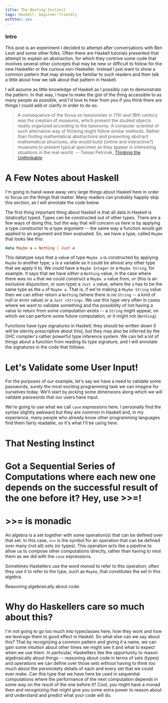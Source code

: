 ```yaml
---
title: The Nesting Instinct
tags: Haskell, beginner-friendly
withtoc: yes
---
```


### Intro

This post is an experiment I decided to attempt after conversations with Ben Lesh and some other folks. Often there are Haskell tutorials presented that attempt to explain an abstraction, for which they contrive some code that involves several other concepts that may be new or difficult to follow for the new Haskeller or the curious non-Haskeller. Instead I just want to show a common pattern that may already be familiar to such readers and then talk a little about how we talk about that pattern in Haskell.

I will assume as little knowledge of Haskell as I possibly can to demonstrate the pattern. In that way, I hope to make the gist of the thing accessible to as many people as possible, and I'd love to hear from you if you think there are things I could add or clarify in order to do so.

> A consequence of the focus on taxonomies in 17th and 18th century was the creation of museums, which present the studied objects neatly organized according to the taxonomy. A computer scientist of such alternative way of thinking might follow similar methods. Rather than finding mathematical abstractions and presenting abstract mathematical structures, she would build (online and interactive?) museums to present typical specimen as they appear in interesting situations in the real-world. -- Tomas Petricek, [Thinking the Unthinkable](http://tomasp.net/blog/2016/thinking-unthinkable/)


# A Few Notes about Haskell

I'm going to hand-wave away very large things about Haskell here in order to focus on the things that matter. Many readers can probably happily skip this section, as I will annotate the code below

The first thing important thing about Haskell is that all data in Haskell is (statically) typed. Types can be constructed out of other types. There are a few ways of doing this, but the way that will concern us here is by applying a type constructor to a type argument -- the same way a function would get applied to an argument and then evaluated. So, we have a type, called `Maybe` that looks like this:

```haskell
data Maybe a = Nothing | Just a
```

This datatype says that a value of type `Maybe a` is constructed by applying `Maybe` to another type; `a` is a variable so it could be almost any other type that we apply it to. We could have a `Maybe Integer` or a `Maybe String`, for example. It says that we have *either* a `Nothing` value, in the case where there was no `a` that we could construct a `Maybe a` value from, *or* (this is an exclusive disjunction, or sum type) a `Just a` value, where the `a` has to be the same type as the `a` of `Maybe a`. That is, if we're making a `Maybe String` value then we can either return a `Nothing` (where there is no `String` -- a kind of null or error value) or a `Just <String>`. We use this type very often in cases where we want to validate something and the possibility of not having a value to return from some computation exists -- a `String` might appear, on which we can perform some future computation, or it might not (`Nothing`).

Functions have type signatures in Haskell; they should be written down (I will be sternly prescriptive about this), but they may also be inferred by the GHC compiler's rather powerful type inference system. We can tell a lot of things about a function from reading its type signature, and I will annotate the signatures in the code that follows.


# Let's Validate some User Input!

For the purposes of our example, let's say we have a need to validate some passwords, surely the most exciting programming task we can imagine for ourselves today. We'll start by picking some dimensions along which we will validate passwords that our users have input.

We're going to use what we call `case` expressions here. I personally find the syntax slightly awkward but they are common in Haskell and, in my experience, many people who already know other programming languages find them fairly readable, so it's what I'll be using here.





# That Nesting Instinct



# Got a Sequential Series of Computations where each new one depends on the successful result of the one before it? Hey, use >>=!

# >>= is monadic

An algebra is a set together with some operation(s) that can be defined over that set. In this case, `>>=` is the symbol for an operation that can be defined over many (not all) sets (or types). This operation acts like a pipeline to allow us to compose other computations directly, rather than having to nest them as we did with the `case` expressions.

Sometimes Haskellers use the word *monad* to refer to this operation; often they use it to refer to the type, such as `Maybe`, that constitutes the set in this algebra.

Reasoning algebraically about code.



# Why do Haskellers care so much about this?

I'm not going to go too much into typeclasses here, how they work and how we leverage them to good effect in Haskell. So what else can we say about this? That by recognizing a common pattern and giving it a name, we can gain some intuition about other times we might see it and what to expect when we use them. In particular, Haskelllers like the opportunity to reason algebraically about things -- reasoning about code in terms of sets (types) and operations we can define over those sets without having to think too much about the persnickety details of each and every set that we could ever make. Can this type that we have here be used in sequential computations where the performance of the next computation depends in some way on the result of the one before it? Cool, you might have a monad then and recognizing that might give you some extra power to reason about and understand and predict what your code will do.
